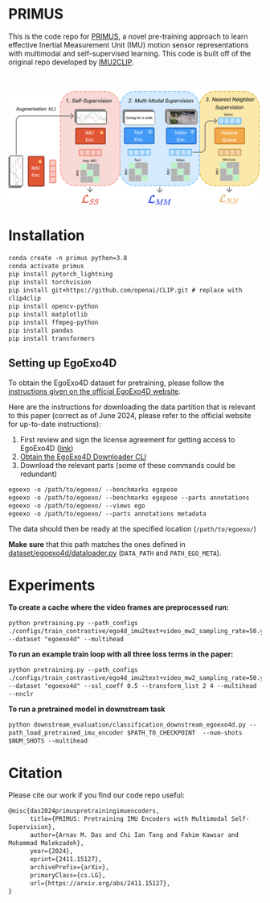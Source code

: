 # PRIMUS 
This is the code repo for [PRIMUS](https://arxiv.org/abs/2411.15127), a novel pre-training approach to learn effective Inertial Measurement Unit (IMU) motion sensor representations with multimodal and self-supervised learning. This code is built off of the original repo developed
by [IMU2CLIP](https://arxiv.org/abs/2210.14395).

&nbsp;
<div align="center">
    <img src="primus.png" alt="PRIMUS" width="600">
</div>

# Installation
```
conda create -n primus python=3.8
conda activate primus
pip install pytorch_lightning
pip install torchvision
pip install git+https://github.com/openai/CLIP.git # replace with clip4clip
pip install opencv-python
pip install matplotlib
pip install ffmpeg-python
pip install pandas
pip install transformers
```

## Setting up EgoExo4D
To obtain the EgoExo4D dataset for pretraining, please follow the [instructions given on the official EgoExo4D website](https://docs.ego-exo4d-data.org/getting-started/).

Here are the instructions for downloading the data partition that is relevant to this paper (correct as of June 2024, please refer to the official website for up-to-date instructions):
1. First review and sign the license agreement for getting access to EgoExo4D ([link](https://docs.ego-exo4d-data.org/getting-started/))
2. [Obtain the EgoExo4D Downloader CLI](https://github.com/facebookresearch/Ego4d?tab=readme-ov-file#setup)
3. Download the relevant parts (some of these commands could be redundant)
```
egoexo -o /path/to/egoexo/ --benchmarks egopose
egoexo -o /path/to/egoexo/ --benchmarks egopose --parts annotations
egoexo -o /path/to/egoexo/ --views ego
egoexo -o /path/to/egoexo/ --parts annotations metadata
```
The data should then be ready at the specified location (`/path/to/egoexo/`)

**Make sure** that this path matches the ones defined in [dataset/egoexo4d/dataloader.py](dataset/egoexo4d/dataloader.py) (`DATA_PATH` and `PATH_EGO_META`).

# Experiments

**To create a cache where the video frames are preprocessed run:**
```
python pretraining.py --path_configs ./configs/train_contrastive/ego4d_imu2text+video_mw2_sampling_rate=50.yaml --dataset "egoexo4d" --multihead 
```

**To run an example train loop with all three loss terms in the paper:**
```
python pretraining.py --path_configs ./configs/train_contrastive/ego4d_imu2text+video_mw2_sampling_rate=50.yaml --dataset "egoexo4d" --ssl_coeff 0.5 --transform_list 2 4 --multihead --nnclr
```

**To run a pretrained model in downstream task**
```
python downstream_evaluation/classification_downstream_egoexo4d.py --path_load_pretrained_imu_encoder $PATH_TO_CHECKPOINT  --num-shots $NUM_SHOTS --multihead 
```

# Citation
Please cite our work if you find our code repo useful:

```
@misc{das2024primuspretrainingimuencoders,
      title={PRIMUS: Pretraining IMU Encoders with Multimodal Self-Supervision}, 
      author={Arnav M. Das and Chi Ian Tang and Fahim Kawsar and Mohammad Malekzadeh},
      year={2024},
      eprint={2411.15127},
      archivePrefix={arXiv},
      primaryClass={cs.LG},
      url={https://arxiv.org/abs/2411.15127}, 
}
```
